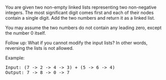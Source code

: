 You are given two non-empty linked lists representing two non-negative integers. The most significant digit comes first and each of their nodes contain a single digit. Add the two numbers and return it as a linked list.

You may assume the two numbers do not contain any leading zero, except the number 0 itself.

Follow up:
What if you cannot modify the input lists? In other words, reversing the lists is not allowed.

Example:
<pre>
Input: (7 -> 2 -> 4 -> 3) + (5 -> 6 -> 4)
Output: 7 -> 8 -> 0 -> 7
</pre>
